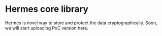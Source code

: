 # Hermes core library

Hermes is novel way to store and protect the data cryptographically. Soon, we will start uploading PoC version here.
